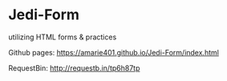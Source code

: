 # Jedi-Form
utilizing HTML forms & practices

Github pages: https://amarie401.github.io/Jedi-Form/index.html

RequestBin: http://requestb.in/tp6h87tp
